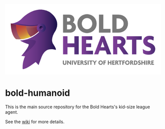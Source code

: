 ![Bold Hearts Logo](bold-hearts-logo-640x289.png)

# bold-humanoid

This is the main source repository for the Bold Hearts's kid-size league agent.

See the [wiki](https://github.com/drewnoakes/bold-humanoid/wiki) for more details.